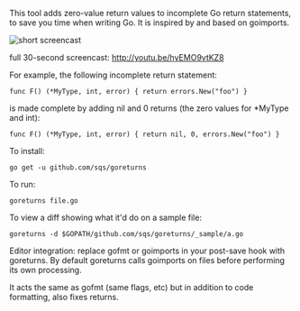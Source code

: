 This tool adds zero-value return values to incomplete Go return
statements, to save you time when writing Go. It is inspired by
and based on goimports.

![short screencast](screencast.gif)

full 30-second screencast: http://youtu.be/hyEMO9vtKZ8

For example, the following incomplete return statement:

	func F() (*MyType, int, error) { return errors.New("foo") }

is made complete by adding nil and 0 returns (the zero values for
*MyType and int):

	func F() (*MyType, int, error) { return nil, 0, errors.New("foo") }

To install:

	go get -u github.com/sqs/goreturns

To run:

	goreturns file.go

To view a diff showing what it'd do on a sample file:

	goreturns -d $GOPATH/github.com/sqs/goreturns/_sample/a.go

Editor integration: replace gofmt or goimports in your post-save hook
with goreturns. By default goreturns calls goimports on files before
performing its own processing.

It acts the same as gofmt (same flags, etc) but in addition to code
formatting, also fixes returns.

